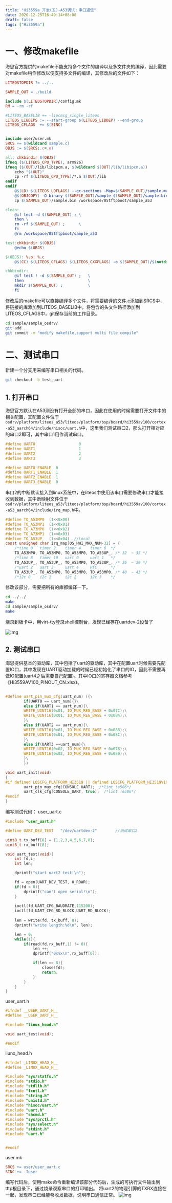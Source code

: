 ```yaml
---
title: "Hi3559a_开发(五)-A53调试：串口通信"
date: 2020-12-25T16:49:14+08:00
draft: false
tags: ["Hi3559a"]
---
```


# 一、修改makefile
海思官方提供的makefile不能支持多个文件的编译以及多文件夹的编译，因此需要对makefile稍作修改以便支持多文件的编译，其修改后的文件如下：
```makefile
LITEOSTOPDIR ?= ../..

SAMPLE_OUT = ./build

include $(LITEOSTOPDIR)/config.mk
RM = -rm -rf

#LITEOS_BASELIB += -lipcmsg_single_liteos
LITEOS_LIBDEPS := --start-group $(LITEOS_LIBDEP) --end-group
LITEOS_CFLAGS  += $(SINC)


include user/user.mk
SRCS += $(wildcard sample.c)
OBJS := $(SRCS:.c=.o)

all: chkbindir $(OBJS)
ifneq ($(LITEOS_CPU_TYPE), arm926)
ifneq ($(OUT)/lib/libipcm.a, $(wildcard $(OUT)/lib/libipcm.a))
	echo "$(OUT)"
	cp -rf $(LITEOS_CPU_TYPE)/*.a $(OUT)/lib
endif
endif
	@$(LD) $(LITEOS_LDFLAGS) --gc-sections -Map=$(SAMPLE_OUT)/sample.map -o $(SAMPLE_OUT)/sample $(addprefix $(SAMPLE_OUT)/,$(notdir $(OBJS)))  $(LITEOS_LIBDEPS) $(LITEOS_TABLES_LDFLAGS)
	@$(OBJCOPY) -O binary $(SAMPLE_OUT)/sample $(SAMPLE_OUT)/sample.bin
	cp $(SAMPLE_OUT)/sample.bin /workspace/05tftpboot/sample_a53

clean:
	@if test -d $(SAMPLE_OUT) ; \
	then \
	rm -rf $(SAMPLE_OUT) ; 		\
	fi
	@rm /workspace/05tftpboot/sample_a53

test:chkbindir $(OBJS)
	@echo $(OBJS)

$(OBJS): %.o: %.c 
	@$(CC) $(LITEOS_CFLAGS) $(LITEOS_CXXFLAGS) -o $(SAMPLE_OUT)/$(notdir $@) -c $^

chkbindir:
	@if test ! -d $(SAMPLE_OUT) ; 	\
	then 							\
	mkdir $(SAMPLE_OUT) ; 			\
	fi
```
修改后的makefile可以直接编译多个文件，将需要编译的文件.c添加到SRCS中，将链接的库添加到LITEOS_BASELIB中，将包含的头文件路径添加到LITEOS_CFLAGS中，git保存当前的工作目录。
```bash
cd sample/sample_osdrv/
git add .
git commit -m "modify makefile,support multi file compile"
```

# 二、测试串口

新建一个分支用来编写串口相关的代码。
```bash
git checkout -b test_uart

```
## 1. 打开串口
海思官方默认在A53测没有打开全部的串口，因此在使用的时候需要打开文件中的相关配置，其配置文件位于```osdrv/platform/liteos_a53/liteos/platform/bsp/board/hi3559av100/cortex-a53_aarch64/include/hisoc/uart.h```中，这里我们测试串口2，那么打开相对应的串口2即可，其中串口1用作调试串口。
```c
#define UART0                   0
#define UART1                   1
#define UART2                   2
#define UART3                   3

#define UART0_ENABLE  0
#define UART1_ENABLE  1
#define UART2_ENABLE  1
#define UART3_ENABLE  0
```
串口2的中断默认接入到linux系统中，在liteos中使用该串口需要修改串口才能接收到数据，其中断映射文件位于```osdrv/platform/liteos_a53/liteos/platform/bsp/board/hi3559av100/cortex-a53_aarch64/include/irq_map.h```中。
```c
#define TO_A53MP0  (1<<0x00)
#define TO_A53MP1  (1<<0x01)
#define TO_A73MP0  (1<<0x02)
#define TO_A73MP1  (1<<0x03)
#define TO_A53UP_  (1<<0x04)  //Local
const unsigned char irq_map[OS_HWI_MAX_NUM-32] = {
	/*time 0   timer 2    timer 4    timer 6  */
	TO_A53MP0, TO_A53MP0, TO_A53MP0, TO_A53UP_, /* 32  ~ 35 */
	/*time 8   timer 10   uart 0     uart 1   */
	TO_A53UP_, TO_A53UP_, TO_A53MP0, TO_A53UP_, /* 36  ~ 39 */
	/*uart 2   uart 3     uart 4     RTC      */
	TO_A53UP_, TO_A53MP0, TO_A53MP0, TO_A53MP0,	/* 40  ~ 43 */
	/*i2c 0    i2c 1      i2c 2      i2c 3    */
```
修改该部分，需要把所有的库都编译一下。
```bash
cd ../../
make
cd sample/sample_osdrv/
make
```
烧录到板卡中，用virt-tty登录shell控制台，发现已经存在uartdev-2设备了

![img](../images/pic5.png)

## 2. 测试串口
海思提供基本的驱动库，其中包括了uart的驱动库，其中在配置uart时候需要先配置IO口，其中发现在UART驱动加载的时候已经初始化了串口的IO，因此不需要再做IO配置(uart4之后需要自己配置)。其中IO口的寄存器文档参考《Hi3559AV100_PINOUT_CN.xlsx》。
```c

#define uart_pin_mux_cfg(uart_num) ({\
        if(UART0 == uart_num){}\
        else if(UART1 == uart_num){\
        WRITE_UINT16(0x01, IO_MUX_REG_BASE + 0x07C);\
        WRITE_UINT16(0x01, IO_MUX_REG_BASE + 0x084);\
        }\
        else if(UART2 == uart_num){\
        WRITE_UINT16(0x01, IO_MUX_REG_BASE + 0x088);\
        WRITE_UINT16(0x01, IO_MUX_REG_BASE + 0x08C);\
        }\
        else if(UART3 ==uart_num){\
        WRITE_UINT16(0x02, IO_MUX_REG_BASE + 0x078);\
        WRITE_UINT16(0x02, IO_MUX_REG_BASE + 0x080);\
        }\
        })

void uart_init(void)
{
#if defined LOSCFG_PLATFORM_HI3519 || defined LOSCFG_PLATFORM_HI3519V101 || defined LOSCFG_PLATFORM_HI3559
        uart_pin_mux_cfg(CONSOLE_UART);  /*lint !e506*/
        uart_clk_cfg(CONSOLE_UART, true);  /*lint !e506*/
#endif
}
```

编写测试代码：
user_uart.c
```c
#include "user_uart.h"

#define UART_DEV_TEST   "/dev/uartdev-2"        //测试串口2

uint8_t tx_buff[8] = {1,2,3,4,5,6,7,8};
uint8_t rx_buff[8];

void uart_test(void){
    int fd,i;
    int len;

    dprintf("start uart2 test!\n");

    fd = open(UART_DEV_TEST, O_RDWR);
    if(fd < 0){
        dprintf("can't open serial!\n");
    }
    
    ioctl(fd,UART_CFG_BAUDRATE,115200);
    ioctl(fd,UART_CFG_RD_BLOCK,UART_RD_BLOCK);      
    
    len = write(fd, tx_buff, 8);
    dprintf("write length:%d\n", len);

    len = 0;
    while(1){
        if(read(fd,rx_buff,1) != 0){
            len ++;
            dprintf("0x%x\n",rx_buff[0]);

            if(len == 8){
                close(fd);
                return;
            }
        } 
    }
}

```

user_uart.h
```c
#ifndef __USER_UART_H__
#define __USER_UART_H__

#include "linux_head.h"

void uart_test(void);

#endif
```

liunx_head.h
```c
#ifndef _LINUX_HEAD_H__
#define _LINUX_HEAD_H__

#include "sys/statfs.h"
#include "stdio.h"
#include "stdlib.h"
#include "fcntl.h"
#include "string.h"
#include "unistd.h"
#include "hisoc/uart.h"
#include "uart.h"
#include "shcmd.h"
#include "sys/prctl.h"
#include "sys/select.h"
#include "stdint.h"
#include "uart.h"


#endif
```
user.mk
```makefile
SRCS += user/user_uart.c
SINC += -Iuser
```
编写代码后，使用make命令重新编译该部分代码后，生成的可执行文件输出到tftp根目录下，通过烧录观察串口的打印输出。
将uart2的物理引脚的TXRX连接在一起，发现串口已经能够收发数据，说明串口通信正常。
![img](../images/pic6.png)

